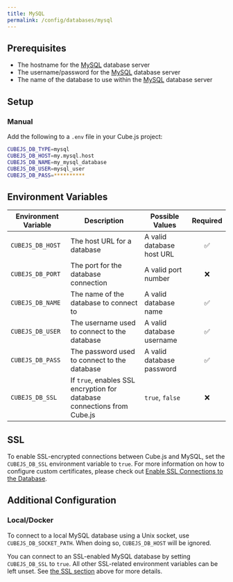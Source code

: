 ```yaml
---
title: MySQL
permalink: /config/databases/mysql
---
```


## Prerequisites

- The hostname for the [MySQL][mysql] database server
- The username/password for the [MySQL][mysql] database server
- The name of the database to use within the [MySQL][mysql] database server

## Setup

### Manual

Add the following to a `.env` file in your Cube.js project:

```bash
CUBEJS_DB_TYPE=mysql
CUBEJS_DB_HOST=my.mysql.host
CUBEJS_DB_NAME=my_mysql_database
CUBEJS_DB_USER=mysql_user
CUBEJS_DB_PASS=**********
```

## Environment Variables

| Environment Variable | Description                                                             | Possible Values           | Required |
| -------------------- | ----------------------------------------------------------------------- | ------------------------- | :------: |
| `CUBEJS_DB_HOST`     | The host URL for a database                                             | A valid database host URL |    ✅    |
| `CUBEJS_DB_PORT`     | The port for the database connection                                    | A valid port number       |    ❌    |
| `CUBEJS_DB_NAME`     | The name of the database to connect to                                  | A valid database name     |    ✅    |
| `CUBEJS_DB_USER`     | The username used to connect to the database                            | A valid database username |    ✅    |
| `CUBEJS_DB_PASS`     | The password used to connect to the database                            | A valid database password |    ✅    |
| `CUBEJS_DB_SSL`      | If `true`, enables SSL encryption for database connections from Cube.js | `true`, `false`           |    ❌    |

## SSL

To enable SSL-encrypted connections between Cube.js and MySQL, set the
`CUBEJS_DB_SSL` environment variable to `true`. For more information on how to
configure custom certificates, please check out [Enable SSL Connections to the
Database][ref-recipe-enable-ssl].

## Additional Configuration

### Local/Docker

To connect to a local MySQL database using a Unix socket, use
`CUBEJS_DB_SOCKET_PATH`. When doing so, `CUBEJS_DB_HOST` will be ignored.

You can connect to an SSL-enabled MySQL database by setting `CUBEJS_DB_SSL` to
`true`. All other SSL-related environment variables can be left unset. See [the
SSL section][self-ssl] above for more details.

[mysql]: https://www.mysql.com/
[ref-recipe-enable-ssl]: /recipes/enable-ssl-connections-to-database
[self-ssl]: #ssl

